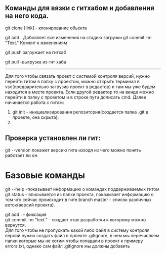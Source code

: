 ## Команды для вязки с гитхабом и добавления на него кода.


git clone [link] - клонирование обьекта

git add . Добовляет все изменения на стадию загрузки
git commit -m "Text."  Комент к изменениям

git push загружает на гитхаб

git pull  -выгрузка из гит хаба  

<hr/>  
  
  Для того чтобы связать проект с системой контроля версий, нужно перейти гитом в папку с проектом, можно открыть терминал в vsc(предварительно загрузив проект в редактор) и там мы уже будем находится в месте проекта. Если другой редактор то на винде можно перейти в папку с проектом и в строке пути дописать cmd.
  Далее начинается работа с гитом:
  1. git init - инициализирования репозитория(создается папка .git в проекте, она скрыта);
  2.  
## Проверка установлен ли гит:
git --version  покажет версию гита изходя из чего можно понять работает ли он.

# Базовые команды  
git --help  -показывает информацию о командах поддерживаемых гитом  
git status - вписывается из папки проекта, показывает информацию о том что сейчас происходит в гите.branch master - список различных веток(версий проекта).  


git add . - фиксация  
git commit -m "text." - создает этап разработки к которому можно вернутся.  
Для того чтобы не пропускать какой либо файл в систему контроля версий нужно создать файл в проекте .gitignore, в нем мы перечисляем папки которые мы не хотим чтобы попадали в проект к примеру errors.txt, однако сам файл .gitignore мы должны добавить 

